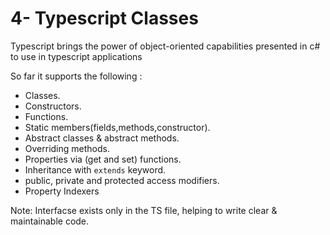 # 4- Typescript Classes
Typescript brings the power of object-oriented capabilities presented in c# to use in typescript applications

So far it supports the following :
- Classes.
- Constructors.
- Functions. 
- Static members(fields,methods,constructor).
- Abstract classes & abstract methods.
- Overriding methods.
- Properties via (get and set) functions.
- Inheritance with `extends` keyword.
- public, private and protected access modifiers.
- Property Indexers

Note: Interfacse exists only in the TS file, helping to write clear & maintainable code.
